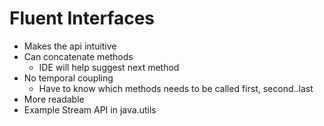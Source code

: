 # Fluent Interfaces

- Makes the api intuitive
- Can concatenate methods
  - IDE will help suggest next method
- No temporal coupling
  - Have to know which methods needs to be called first, second..last
- More readable
- Example Stream API in java.utils
